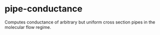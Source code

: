 # pipe-conductance
Computes conductance of arbitrary but uniform cross section pipes in the molecular flow regime.
